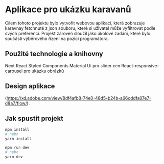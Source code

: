  # Aplikace pro ukázku karavanů

Cílem tohoto projektu bylo vytvořit webovou aplikaci, která zobrazuje karavnay fetchnuté z json souboru, které si uživatel může vyfiltrovat podle svých preferencí. Projekt zároveň sloužil jako úkolové zadání, které bylo součástí výběrového řízení na pozici programátora.

## Použité technologie a knihovny

Next
React
Styled Components
Material UI pro slider cen
React-responsive-carousel pro ukázku obrázků

## Design aplikace
 (https://xd.adobe.com/view/8df4afb8-74e0-48d5-b24b-a66cddfa07e7-d8a7/flow/).

## Jak spustit projekt

```bash
npm install
# nebo
yarn install
```

```bash
npm run dev
# nebo
yarn dev
```
